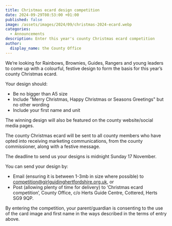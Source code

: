 ```yaml
---
title: Christmas ecard design competition
date: 2024-09-29T08:53:00 +01:00
published: false
image: /assets/images/2024/09/christmas-2024-ecard.webp
categories:
  - Announcements
description: Enter this year's county Christmas ecard competition
author:
  display_name: the County Office
---
```

We’re looking for Rainbows, Brownies, Guides, Rangers and young leaders to come up with a colourful, festive design to form the basis for this year’s county Christmas ecard.

Your design should:

- Be no bigger than A5 size
- Include "Merry Christmas, Happy Christmas or Seasons Greetings" but no other wording
- Include your first name and unit

The winning design will also be featured on the county website/social media pages.

The county Christmas ecard will be sent to all county members who have opted into receiving marketing communications, from the county commissioner, along with a festive message.

The deadline to send us your designs is midnight Sunday 17 November.

You can send your design by:

- Email (ensuring it is between 1-3mb in size where possible) to <competition@girlguidinghertfordshire.org.uk>, or
- Post (allowing plenty of time for delivery) to ‘Christmas ecard competition’, County Office, c/o Herts Guide Centre, Cottered, Herts SG9 9QP.

By entering the competition, your parent/guardian is consenting to the use of the card image and first name in the ways described in the terms of entry above.
